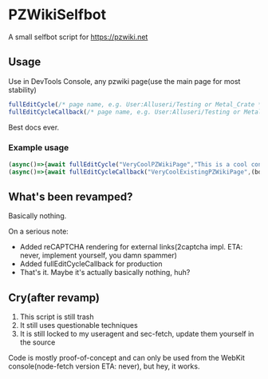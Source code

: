# PZWikiSelfbot
A small selfbot script for https://pzwiki.net

## Usage
Use in DevTools Console, any pzwiki page(use the main page for most stability)
```js
fullEditCycle(/* page name, e.g. User:Alluseri/Testing or Metal_Crate */, /* full article body */, /* summary, leave "" for empty summary */, /* delay for legitimateness */)
fullEditCycleCallback(/* page name, e.g. User:Alluseri/Testing or Metal_Crate */, /* callback, accepts 1 argument, which is the original article content, returns the modified article content */, /* summary, leave "" for empty summary */, /* delay for legitimateness */)
```
Best docs ever.
### Example usage
```js
(async()=>{await fullEditCycle("VeryCoolPZWikiPage","This is a cool contribution!","This is a cool summary!",4444)}
(async()=>{await fullEditCycleCallback("VeryCoolExistingPZWikiPage",(body)=>body.replace("spam link",""),"Removed spam links!",3333)}
```
## What's been revamped?
Basically nothing.

On a serious note:
- Added reCAPTCHA rendering for external links(2captcha impl. ETA: never, implement yourself, you damn spammer)
- Added fullEditCycleCallback for production
- That's it. Maybe it's actually basically nothing, huh?
## Cry(after revamp)
1. This script is still trash
2. It still uses questionable techniques
3. It is still locked to my useragent and sec-fetch, update them yourself in the source

Code is mostly proof-of-concept and can only be used from the WebKit console(node-fetch version ETA: never), but hey, it works.
